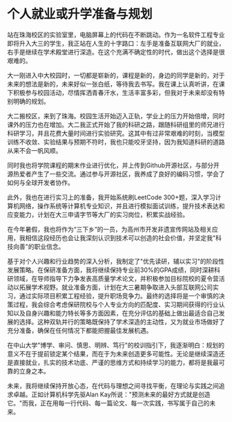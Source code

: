# 个人就业或升学准备与规划

站在珠海校区的实验室里，电脑屏幕上的代码在不断跳动。作为一名软件工程专业即将升入大三的学生，我正站在人生的十字路口：左手是准备互联网大厂的就业，右手是继续在学术殿堂进行深造。在这个充满不确定性的时代，做出这个选择是很艰难的。

大一刚进入中大校园时，一切都是崭新的，课程是新的，身边的同学是新的，对于未来的想法是新的，未来好似一张白纸，等待我去书写。我在课上认真听讲，在课下积极参与校园活动，尽情挥洒青春汗水，生活丰富多彩，但我对于未来却没有特别明确的规划。

大二搬校区，来到了珠海。校园生活开始迈入正轨，学业上的压力开始倍增，同时课外的压力也在增加。大二我正式开始了我的科研之路，跟随科研组里的师兄进行科研学习，并且花费大量时间进行实验研究。这其中有过非常艰难的时刻，当模型训练不收敛、实验结果与预期不符时，我也只能咬牙坚持，因为我知道科研的道路从来不会一帆风顺。

同时我也将学院课程的期末作业进行优化，并上传到Github开源社区，与部分开源热爱者产生了一些交流。通过参与开源社区，我养成了良好的编码习惯，学会了如何与全球开发者协作。

此外，我也在进行实习上的准备，我开始系统刷LeetCode 300+题，深入学习计算机网络，操作系统等计算机专业知识，并且进行模拟面试训练，提升技术表达和应变能力，计划在大三申请字节等大厂的实习岗位，积累实战经验。

在今年暑假，我也将作为“三下乡”的一员，为高州市开发非遗宣传网站及相关应用，我相信这段经历也会让我深刻认识到技术可以创造的社会价值，并坚定我"科技向善"的职业信念。

基于对个人兴趣和行业趋势的深入分析，我制定了"优先读研，辅以实习"的阶段性发展策略。在保研准备方面，我将继续保持专业前30%的GPA成绩，同时深耕科研领域，在导师指导下力争发表高质量学术论文，并积极参加目标院校的夏令营活动以拓展学术视野。就业准备方面，计划在大三暑期争取进入头部互联网公司实习，通过实际项目积累工程经验，提升职场竞争力。最终的选择将是一个审慎的决策过程，我会综合考虑保研院校与个人专业方向的匹配度、实习期间获得的行业认知以及自身兴趣和能力特长等多方面因素，在充分评估的基础上做出最适合自己发展的选择。这种双轨并行的策略既保持了学术深造的主动性，又为就业市场做好了充分准备，确保在任何情况下都能把握最佳发展机遇。

在中山大学"博学、审问、慎思、明辨、笃行"的校训指引下，我逐渐明白：规划的意义不在于提前锁定某个结果，而在于为未来创造更多可能性。无论是继续深造还是直接就业，扎实的技术功底、严谨的思维方式和持续学习的能力，都将是我最可靠的立身之本。

未来，我将继续保持开放心态，在代码与理想之间寻找平衡，在理论与实践之间追求卓越。正如计算机科学先驱Alan Kay所说："预测未来的最好方式就是创造它。"而我，正在用每一行代码、每一篇论文、每一次实践，书写属于自己的未来。